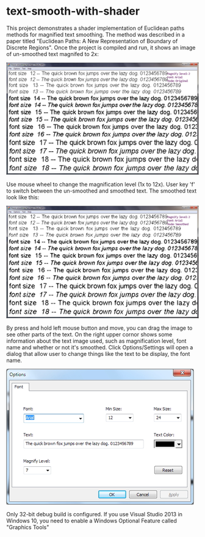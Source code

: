 # text-smooth-with-shader
This project demonstrates a shader implementation of Euclidean paths methods for magnified text smoothing.
The method was described in a paper titled "Euclidean Paths: A New Representation of Boundary of Discrete Regions".
Once the project is compiled and run, it shows an image of un-smoothed text magnifed to 2x:

![Alt text](./images/alias.jpg "Unsmoothed text")

Use mouse wheel to change the magnification level (1x to 12x). User key 'f' to switch between the un-smoothed and smoothed text.
The smoothed text look like this:

![Alt text](./images/smoothed.jpg "Smoothed text")

By press and hold left mouse button and move, you can drag the image to see other parts of the text.
On the right upper cornor shows some information about the text image used, such as magnification level, font name and whether or not it's
smoothed. Click Options/Settings will open a dialog that allow user to change things like the text to be display, the font name.

![Alt text](./images/settings.jpg "Settings dialog")

Only 32-bit debug build is configured. If you use Visual Studio 2013 in Windows 10, you need to enable a Windows Optional Feature called "Graphics Tools"
